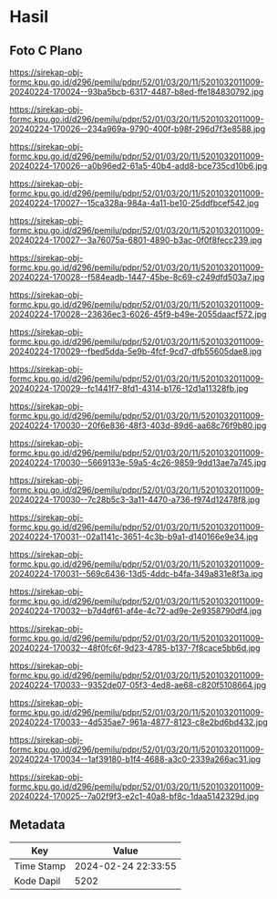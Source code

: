 # Hasil

## Foto C Plano

https://sirekap-obj-formc.kpu.go.id/d296/pemilu/pdpr/52/01/03/20/11/5201032011009-20240224-170024--93ba5bcb-6317-4487-b8ed-ffe184830792.jpg

https://sirekap-obj-formc.kpu.go.id/d296/pemilu/pdpr/52/01/03/20/11/5201032011009-20240224-170026--234a969a-9790-400f-b98f-296d7f3e8588.jpg

https://sirekap-obj-formc.kpu.go.id/d296/pemilu/pdpr/52/01/03/20/11/5201032011009-20240224-170026--a0b96ed2-61a5-40b4-add8-bce735cd10b6.jpg

https://sirekap-obj-formc.kpu.go.id/d296/pemilu/pdpr/52/01/03/20/11/5201032011009-20240224-170027--15ca328a-984a-4a11-be10-25ddfbcef542.jpg

https://sirekap-obj-formc.kpu.go.id/d296/pemilu/pdpr/52/01/03/20/11/5201032011009-20240224-170027--3a76075a-6801-4890-b3ac-0f0f8fecc239.jpg

https://sirekap-obj-formc.kpu.go.id/d296/pemilu/pdpr/52/01/03/20/11/5201032011009-20240224-170028--f584eadb-1447-45be-8c69-c249dfd503a7.jpg

https://sirekap-obj-formc.kpu.go.id/d296/pemilu/pdpr/52/01/03/20/11/5201032011009-20240224-170028--23636ec3-6026-45f9-b49e-2055daacf572.jpg

https://sirekap-obj-formc.kpu.go.id/d296/pemilu/pdpr/52/01/03/20/11/5201032011009-20240224-170029--fbed5dda-5e9b-4fcf-9cd7-dfb55605dae8.jpg

https://sirekap-obj-formc.kpu.go.id/d296/pemilu/pdpr/52/01/03/20/11/5201032011009-20240224-170029--fc1441f7-8fd1-4314-b176-12d1a11328fb.jpg

https://sirekap-obj-formc.kpu.go.id/d296/pemilu/pdpr/52/01/03/20/11/5201032011009-20240224-170030--20f6e836-48f3-403d-89d6-aa68c76f9b80.jpg

https://sirekap-obj-formc.kpu.go.id/d296/pemilu/pdpr/52/01/03/20/11/5201032011009-20240224-170030--5669133e-59a5-4c26-9859-9dd13ae7a745.jpg

https://sirekap-obj-formc.kpu.go.id/d296/pemilu/pdpr/52/01/03/20/11/5201032011009-20240224-170030--7c28b5c3-3a11-4470-a736-f974d12478f8.jpg

https://sirekap-obj-formc.kpu.go.id/d296/pemilu/pdpr/52/01/03/20/11/5201032011009-20240224-170031--02a1141c-3651-4c3b-b9a1-d140166e9e34.jpg

https://sirekap-obj-formc.kpu.go.id/d296/pemilu/pdpr/52/01/03/20/11/5201032011009-20240224-170031--569c6436-13d5-4ddc-b4fa-349a831e8f3a.jpg

https://sirekap-obj-formc.kpu.go.id/d296/pemilu/pdpr/52/01/03/20/11/5201032011009-20240224-170032--b7d4df61-af4e-4c72-ad9e-2e9358790df4.jpg

https://sirekap-obj-formc.kpu.go.id/d296/pemilu/pdpr/52/01/03/20/11/5201032011009-20240224-170032--48f0fc6f-9d23-4785-b137-7f8cace5bb6d.jpg

https://sirekap-obj-formc.kpu.go.id/d296/pemilu/pdpr/52/01/03/20/11/5201032011009-20240224-170033--9352de07-05f3-4ed8-ae68-c820f5108664.jpg

https://sirekap-obj-formc.kpu.go.id/d296/pemilu/pdpr/52/01/03/20/11/5201032011009-20240224-170033--4d535ae7-961a-4877-8123-c8e2bd6bd432.jpg

https://sirekap-obj-formc.kpu.go.id/d296/pemilu/pdpr/52/01/03/20/11/5201032011009-20240224-170034--1af39180-b1f4-4688-a3c0-2339a266ac31.jpg

https://sirekap-obj-formc.kpu.go.id/d296/pemilu/pdpr/52/01/03/20/11/5201032011009-20240224-170025--7a02f9f3-e2c1-40a8-bf8c-1daa5142329d.jpg


## Metadata

| Key        | Value               |
| ---------- | ------------------- |
| Time Stamp | 2024-02-24 22:33:55 |
| Kode Dapil | 5202                |



